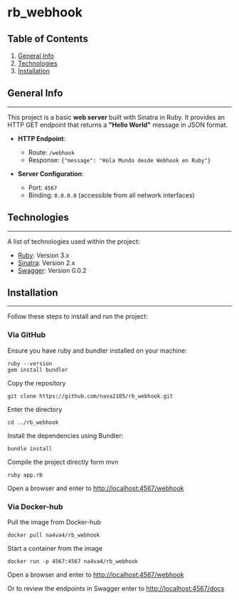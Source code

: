 # rb_webhook
## Table of Contents
1. [General Info](#general-info)
2. [Technologies](#technologies)
3. [Installation](#installation)

## General Info
***  
This project is a basic **web server** built with Sinatra in Ruby. It provides an HTTP GET endpoint that returns a **"Hello World"** message in JSON format.

- **HTTP Endpoint**:
  - Route: `/webhook`
  - Response: `{"message": "Hola Mundo desde Webhook en Ruby"}`

- **Server Configuration**:
  - Port: `4567`
  - Binding: `0.0.0.0` (accessible from all network interfaces)

## Technologies
***  
A list of technologies used within the project:
* [Ruby](https://www.ruby-lang.org): Version 3.x
* [Sinatra](https://sinatrarb.com): Version 2.x
* [Swagger](https://swagger.io/docs): Version 0.0.2

## Installation
***  
Follow these steps to install and run the project:
### Via GitHub
Ensure you have ruby and bundler installed on your machine:
```
ruby --version  
gem install bundler
```
Copy the repository
```
git clone https://github.com/nava2105/rb_webhook.git
```
Enter the directory
```
cd ../rb_webhook
```
Install the dependencies using Bundler:
```
bundle install
```
Compile the project directly form mvn
```
ruby app.rb
```
Open a browser and enter to
[http://localhost:4567/webhook](http://localhost:4567/webhook)
### Via Docker-hub
Pull the image from Docker-hub
```
docker pull na4va4/rb_webhook
```
Start a container from the image
```
docker run -p 4567:4567 na4va4/rb_webhook
```
Open a browser and enter to
[http://localhost:4567/webhook](http://localhost:4567/webhook)


Or to review the endpoints in Swagger enter to
[http://localhost:4567/docs](http://localhost:4567/docs)